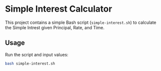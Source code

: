 # Simple Interest Calculator

This project contains a simple Bash script (`simple-interest.sh`) to calculate the Simple Intrest given Principal, Rate, and Time.

## Usage
Run the script and input values:
```bash
bash simple-interest.sh
